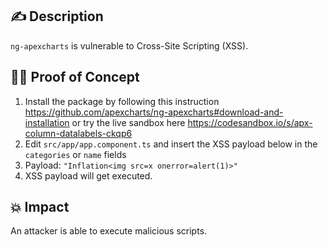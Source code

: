 ## :writing_hand: Description

`ng-apexcharts` is vulnerable to Cross-Site Scripting (XSS).

## :male_detective: Proof of Concept

1. Install the package by following this instruction https://github.com/apexcharts/ng-apexcharts#download-and-installation or try the live sandbox here https://codesandbox.io/s/apx-column-datalabels-ckqp6
2. Edit `src/app/app.component.ts` and insert the XSS payload below in the `categories` or `name` fields
3. Payload: `"Inflation<img src=x onerror=alert(1)>"`
4. XSS payload will get executed.

## :boom: Impact

An attacker is able to execute malicious scripts.
